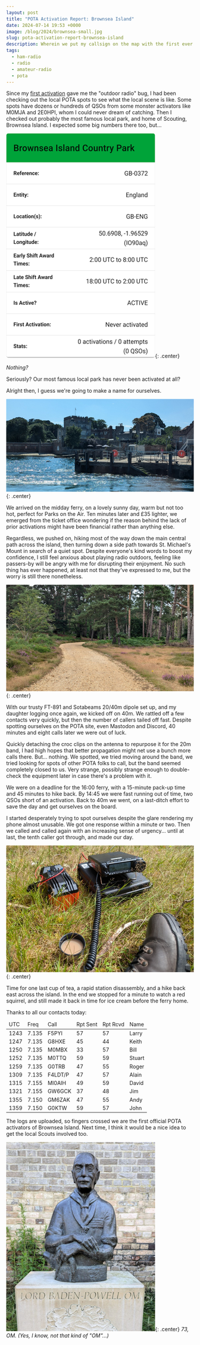 ```yaml
---
layout: post
title: "POTA Activation Report: Brownsea Island"
date: 2024-07-14 19:53 +0000
image: /blog/2024/brownsea-small.jpg
slug: pota-activation-report-brownsea-island
description: Wherein we put my callsign on the map with the first ever activation of our local landmark
tags:
  - ham-radio
  - radio
  - amateur-radio
  - pota
---
```


Since my [first activation](/blog/my-first-easiest-and-last-sota/) gave me the "outdoor radio" bug, I had been checking out the local POTA spots to see what the local scene is like. Some spots have dozens or hundreds of QSOs from some monster activators like M0MJA and 2E0HPI, whom I could never dream of catching. Then I checked out probably the most famous local park, and home of Scouting, Brownsea Island. I expected some big numbers there too, but...

![POTA Stats for Brownsea Island showing no activations](/blog/2024/brownsea-pota-stats.png){: .center}

*Nothing?*

Seriously? Our most famous local park has never been activated at all?

Alright then, I guess we're going to make a name for ourselves.

![Photo of Brownsea Castle and ferry landing stage from the sea](/blog/2024/brownsea.jpg){: .center}

We arrived on the midday ferry, on a lovely sunny day, warm but not too hot, perfect for Parks on the Air. Ten minutes later and £35 lighter, we emerged from the ticket office wondering if the reason behind the lack of prior activations might have been financial rather than anything else.

Regardless, we pushed on, hiking most of the way down the main central path across the island, then turning down a side path towards St. Michael's Mount in search of a quiet spot. Despite everyone's kind words to boost my confidence, I still feel anxious about playing radio outdoors, feeling like passers-by will be angry with me for disrupting their enjoyment. No such thing has ever happened, at least not that they've expressed to me, but the worry is still there nonetheless.

![Forested path on Brownsea Island](/blog/2024/brownsea2.jpg){: .center}

With our trusty FT-891 and Sotabeams 20/40m dipole set up, and my daughter logging once again, we kicked off on 40m. We rattled off a few contacts very quickly, but then the number of callers tailed off fast. Despite spotting ourselves on the POTA site, even Mastodon and Discord, 40 minutes and eight calls later we were out of luck.

Quickly detaching the croc clips on the antenna to repurpose it for the 20m band, I had high hopes that better propagation might net use a bunch more calls there. But... nothing. We spotted, we tried moving around the band, we tried looking for spots of other POTA folks to call, but the band seemed completely closed to us. Very strange, possibly strange enough to double-check the equipment later in case there's a problem with it.

We were on a deadline for the 16:00 ferry, with a 15-minute pack-up time and 45 minutes to hike back. By 14:45 we were fast running out of time, two QSOs short of an activation. Back to 40m we went, on a last-ditch effort to save the day and get ourselves on the board.

I started desperately trying to spot ourselves despite the glare rendering my phone almost unusable. We got one response within a minute or two. Then we called and called again with an increasing sense of urgency... until at last, the tenth caller got through, and made our day.

![POTA radio station: FT-891, giant battery, cup of tea, walking boot.](/blog/2024/brownsea-radio.jpg){: .center}

Time for one last cup of tea, a rapid station disassembly, and a hike back east across the island. In the end we stopped for a minute to watch a red squirrel, and still made it back in time for ice cream before the ferry home.

Thanks to all our contacts today:

<table>
  <thead>
  <tr>
    <td>UTC</td>
    <td>Freq</td>
    <td>Call</td>
    <td>Rpt Sent</td>
    <td>Rpt Rcvd</td>
    <td>Name</td>
  </tr>
  </thead>
  <tbody>
  <tr>
    <td>1243</td>
    <td>7.135</td>
    <td>F5PYI</td>
    <td>57</td>
    <td>57</td>
    <td>Larry</td>
  </tr>
  <tr>
    <td>1247</td>
    <td>7.135</td>
    <td>G8HXE</td>
    <td>45</td>
    <td>44</td>
    <td>Keith</td>
  </tr>
  <tr>
    <td>1250</td>
    <td>7.135</td>
    <td>M0MBX</td>
    <td>33</td>
    <td>57</td>
    <td>Bill</td>
  </tr>
  <tr>
    <td>1252</td>
    <td>7.135</td>
    <td>M0TTQ</td>
    <td>59</td>
    <td>59</td>
    <td>Stuart</td>
  </tr>
  <tr>
    <td>1259</td>
    <td>7.135</td>
    <td>G0TRB</td>
    <td>47</td>
    <td>55</td>
    <td>Roger</td>
  </tr>
  <tr>
    <td>1309</td>
    <td>7.135</td>
    <td>F4LDT/P</td>
    <td>47</td>
    <td>57</td>
    <td>Alain</td>
  </tr>
  <tr>
    <td>1315</td>
    <td>7.155</td>
    <td>MI0AIH</td>
    <td>49</td>
    <td>59</td>
    <td>David</td>
  </tr>
  <tr>
    <td>1321</td>
    <td>7.155</td>
    <td>GW6GCK</td>
    <td>37</td>
    <td>48</td>
    <td>Jim</td>
  </tr>
  <tr>
    <td>1355</td>
    <td>7.150</td>
    <td>GM6ZAK</td>
    <td>47</td>
    <td>55</td>
    <td>Andy</td>
  </tr>
  <tr>
    <td>1359</td>
    <td>7.150</td>
    <td>G0KTW</td>
    <td>59</td>
    <td>57</td>
    <td>John</td>
  </tr>
  </tbody>
</table>

The logs are uploaded, so fingers crossed we are the first official POTA activators of Brownsea Island. Next time, I think it would be a nice idea to get the local Scouts involved too.

![Statue of Baden Powell, inscription reads "Lord Baden Powell OM"](/blog/2024/badenpowell.jpg){: .center}
*73, OM. (Yes, I know, not that kind of "OM"...)*

